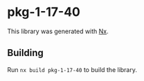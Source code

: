 # pkg-1-17-40

This library was generated with [Nx](https://nx.dev).

## Building

Run `nx build pkg-1-17-40` to build the library.
